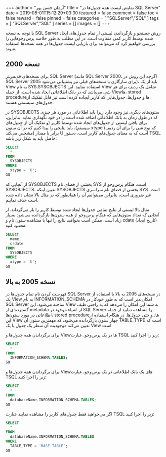 +++
author = "آرمان حسن پور"
title = "نمایش لیست همه جدول‌ها در SQL Server"
date = 2019-08-01T15:12:29+03:30
featured = false
comment = false
toc = false
reward = false
pinned = false
categories = [
	"SQLServer","SQL"
]
tags = [
    "SQLServer","SQL"
]
series = []
images = []
+++


با توجه به نسخه SQL Server روش جستجو و بازگرداندن لیستی از تمام جدول‌های ایجاد شده توسط کاربر کمی متفاوت است. در این مطلب به طور خلاصه پرس‌و‌جوهایی را بررسی خواهیم کرد که می‌توانند برای بازیابی لیست جدول‌ها در همه نسخه‌ها استفاده شوند.
<!--more-->

## نسخه 2000

برای نسخه‌های قدیمی‌تر SQL Server (مانند SQL Server 2000، اگرچه این روش در SQL Server 2005 برای سازگاری با نسخه‌های قبلی نیز پشتیبانی می‌شود)، باید از یک View به نام SYS.SYSOBJECTS استفاده نمایید. این View شامل یک ردیف برای هر شی می‌باشد که در بانک اطلاعاتی ایجاد شده است، از جمله Viewها، stored procedureها و جدول‌ها. جدول‌هایی که کاربر ایجاده کرده است نیز قابل تفکیک از جدول‌های سیستمی هستند.

در SYSOBJECTS ستون‌های دیگری نیز وجود دارد زیرا باید اطلاعاتی در مورد هر چیزی که در طول زمان به بانک اطلاعاتی اضافه شده است را در خود نگهداری نماید. بنابراین، برای یافتن لیستی از جدول‌های ایجاد شده توسط کاربر (و تفکیک آن از جدول‌های سیستم)، باید نتایجی را پیدا کنیم که در آن ستون xtype (که نوع شی را برای آن ردیف مشخص می‌کند) برابر با مقدار U است که به معنای جدول‌های کاربر است. دستور TSQL حاصل باید به شکل زیر باشد:
```sql
SELECT
  *
FROM
  SYSOBJECTS
WHERE
  xtype = 'U';
GO
```

از آنجایی که SYSOBJECTS بخشی از فضای نام SYS است، هنگام پرس‌و‌جو از SYSOBJECTS، تعیین اینکه SYSOBJECTS بخشی از فضای نام سراسری SYS است، غیر ضروری است، بنابراین می‌توانیم آن را همانطور که در مثال بالا نشان داده شده است حذف نماییم.

مثال بالا لیستی از نتایج تمامی جدول‌ها ایجاد شده توسط کاربر را باز می‌گرداند. از آنجایی که تعداد ستون‌‌هایی که هنگام پرس‌و‌جو از همه ستون‌ها بازگردانده می‌شود بسیار زیاد است، ممکن است بخواهید نتایج را تنها با مشاهده ستون نام و cdate (تاریخ ایجاد) محدود کنید:
```sql
SELECT
  name,
  crdate
FROM
  SYSOBJECTS
WHERE
  xtype = 'U';
GO
```

## نسخه 2005 به بالا
فهرست کردن نام تمام جدول‌ها در SQL Server  در نسخه‌های 2005 به بالا با استفاده از یک View به نام INFORMATION_SCHEMA امکان‌پذیر است که به طور خودکار در SQL Server ساخته می‌شود. این View به شما این امکان را می‌دهد که به راحتی طیف گسترده‌ای از metadata از اشیاء موجود در SQL Server را مشاهده نمایید از جمله اطلاعاتی در مورد ستون‌ها، stored procedureها، و حتی جدول‌ها. در هنگام استفاده از این View چهار ستون بازگردانده می‌شود، که مهمترین ستون آن TABLE_TYPE است که تعیین می‌کند موجودیت آن سطر یک جدول یا یک View است.

برای برگرداندن همه جدول‌ها و Viewها در یک پرس‌و‌جو، عبارت TSQL زیر را اجرا کنید:
```sql
SELECT
  *
FROM
  INFORMATION_SCHEMA.TABLES;
GO
```

برای برگرداندن همه جدول‌ها و Viewهای یک بانک اطلاعاتی در یک پرس‌و‌جو، عبارت TSQL زیر را اجرا کنید:
```sql
SELECT
  *
FROM
  databaseName.INFORMATION_SCHEMA.TABLES;
GO
```

اگر می‌خواهید فقط جدول‌های کاربر را مشاهده نمایید عبارت TSQL زیر را اجرا کنید:
```sql
SELECT
  *
FROM
  databaseName.INFORMATION_SCHEMA.TABLES
WHERE
  TABLE_TYPE = 'BASE TABLE';
GO
```


